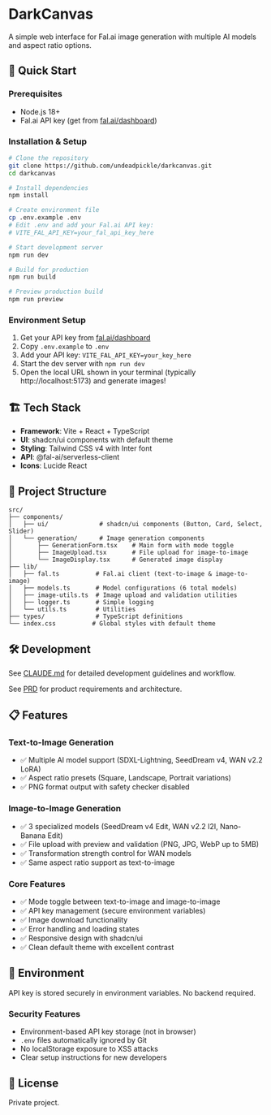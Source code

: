 # DarkCanvas

A simple web interface for Fal.ai image generation with multiple AI models and aspect ratio options.

## 🚀 Quick Start

### Prerequisites
- Node.js 18+
- Fal.ai API key (get from [fal.ai/dashboard](https://fal.ai/dashboard))

### Installation & Setup

```bash
# Clone the repository
git clone https://github.com/undeadpickle/darkcanvas.git
cd darkcanvas

# Install dependencies
npm install

# Create environment file
cp .env.example .env
# Edit .env and add your Fal.ai API key:
# VITE_FAL_API_KEY=your_fal_api_key_here

# Start development server
npm run dev

# Build for production
npm run build

# Preview production build
npm run preview
```

### Environment Setup
1. Get your API key from [fal.ai/dashboard](https://fal.ai/dashboard)
2. Copy `.env.example` to `.env`
3. Add your API key: `VITE_FAL_API_KEY=your_key_here`
4. Start the dev server with `npm run dev`
5. Open the local URL shown in your terminal (typically http://localhost:5173) and generate images!

## 🏗️ Tech Stack

- **Framework**: Vite + React + TypeScript
- **UI**: shadcn/ui components with default theme
- **Styling**: Tailwind CSS v4 with Inter font
- **API**: @fal-ai/serverless-client
- **Icons**: Lucide React

## 📁 Project Structure

```
src/
├── components/
│   ├── ui/              # shadcn/ui components (Button, Card, Select, Slider)
│   └── generation/      # Image generation components
│       ├── GenerationForm.tsx    # Main form with mode toggle
│       ├── ImageUpload.tsx       # File upload for image-to-image
│       └── ImageDisplay.tsx      # Generated image display
├── lib/
│   ├── fal.ts          # Fal.ai client (text-to-image & image-to-image)
│   ├── models.ts       # Model configurations (6 total models)
│   ├── image-utils.ts  # Image upload and validation utilities
│   ├── logger.ts       # Simple logging
│   └── utils.ts        # Utilities
├── types/              # TypeScript definitions
└── index.css          # Global styles with default theme
```

## 🛠️ Development

See [CLAUDE.md](./CLAUDE.md) for detailed development guidelines and workflow.

See [PRD](./docs/darkcanvas-prd.md) for product requirements and architecture.

## 📋 Features

### Text-to-Image Generation
- ✅ Multiple AI model support (SDXL-Lightning, SeedDream v4, WAN v2.2 LoRA)
- ✅ Aspect ratio presets (Square, Landscape, Portrait variations)
- ✅ PNG format output with safety checker disabled

### Image-to-Image Generation
- ✅ 3 specialized models (SeedDream v4 Edit, WAN v2.2 I2I, Nano-Banana Edit)
- ✅ File upload with preview and validation (PNG, JPG, WebP up to 5MB)
- ✅ Transformation strength control for WAN models
- ✅ Same aspect ratio support as text-to-image

### Core Features
- ✅ Mode toggle between text-to-image and image-to-image
- ✅ API key management (secure environment variables)
- ✅ Image download functionality
- ✅ Error handling and loading states
- ✅ Responsive design with shadcn/ui
- ✅ Clean default theme with excellent contrast

## 🔑 Environment

API key is stored securely in environment variables. No backend required.

### Security Features
- Environment-based API key storage (not in browser)
- `.env` files automatically ignored by Git
- No localStorage exposure to XSS attacks
- Clear setup instructions for new developers

## 📄 License

Private project.